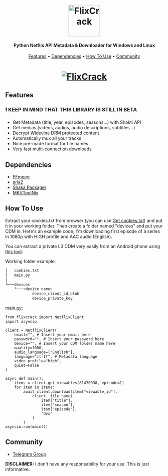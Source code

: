 
<h1 align="center">
  <br>
  <a href="https://github.com/stefanodvx/flixcrack"><img src="https://github.com/stefanodvx/flixcrack/blob/main/logo.png?raw=true" alt="FlixCrack" height=100></a>
</h1>

<h4 align="center">Python Netflix API Metadata & Downloader for Windows and Linux</h4>

<p align="center">
  <a href="#features">Features</a> •
  <a href="#dependencies">Dependencies</a> •
  <a href="#how-to-use">How To Use</a> •
  <a href="#community">Community</a>
</p>

<h1 align="center">
  <a href="https://github.com/stefanodvx/flixcrack"><img src="https://github.com/stefanodvx/flixcrack/blob/main/screen.png?raw=true" alt="FlixCrack"></a>
</h1>

## Features
### ❗ KEEP IN MIND THAT THIS LIBRARY IS STILL IN BETA

* Get Metadata (title, year, episodes, seasons...) with Shakti API
* Get medias (videos, audios, audio descriptions, subtitles...)
* Decrypt Widevine DRM protected content
* Automatically mux all your tracks
* Nice pre-made format for file names
* Very fast multi-connection downloads

## Dependencies

* <a href="https://ffmpeg.org/">FFmpeg</a>
* <a href="https://github.com/aria2/aria2">aria2</a>
* <a href="https://github.com/shaka-project/shaka-packager">Shaka Packager</a>
* <a href="https://mkvtoolnix.download/">MKVToolNix</a>

## How To Use

Extract your cookies.txt from browser (you can use <a href="https://chrome.google.com/webstore/detail/get-cookiestxt/bgaddhkoddajcdgocldbbfleckgcbcid">Get cookies.txt</a>) and put it in your working folder. Then create a folder named "devices" and put your CDM in. Here's an example code, I'm downloading first episode of a series in 1080p with HIGH profile and AAC audio (English).

You can extract a private L3 CDM very easily from an Android phone using <a href="https://github.com/wvdumper/dumper">this tool</a>.

Working folder example:
```bash
│   cookies.txt
│   main.py
│
└───devices
    └───<device name>
            device_client_id_blob
            device_private_key
```

main.py:
```python3
from flixcrack import NetflixClient
import asyncio

client = NetflixClient(
    email="", # Insert your email here
    password="", # Insert your password here
    device="", # Insert your CDM folder name here
    quality=1080,
    audio_language=["English"],
    language="it-IT", # Metadata language
    video_profile="high",
    quiet=False
)

async def main():
    items = client.get_viewables(81470938, episode=1)
    for item in items:
        await client.download(item["viewable_id"],
            client._file_name(
                item["title"],
                item["season"],
                item["episode"],
                "dvx"
            )
        )
asyncio.run(main())
```

## Community

* <a href="https://t.me/+jwaFzZu6B-w1ZmQ8">Telegram Group</a>

**DISCLAIMER:** I don't have any responsability for your use. This is just informative.
